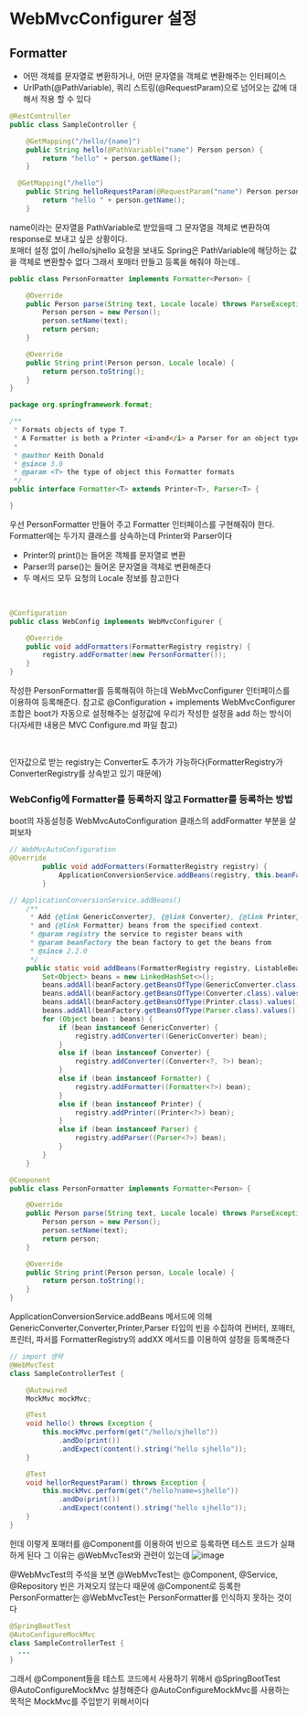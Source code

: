 # WebMvcConfigurer 설정

## Formatter

- 어떤 객체를 문자열로 변환하거나, 어떤 문자열을 객체로 변환해주는 인터페이스
- UrlPath(@PathVariable), 쿼리 스트링(@RequestParam)으로 넘어오는 값에 대해서 적용 할 수 있다

```java
@RestController
public class SampleController {

	@GetMapping("/hello/{name}")
	public String hello(@PathVariable("name") Person person) {
		return "hello" + person.getName();
	}

  @GetMapping("/hello")
	public String helloRequestParam(@RequestParam("name") Person person) {
		return "hello " + person.getName();
	}
```

name이라는 문자열을 PathVariable로 받았을때 그 문자열을 객체로 변환하여 response로 보내고 싶은 상황이다.
<br>포매터 설정 없이 /hello/sjhello 요청을 보내도 Spring은 PathVariable에 해당하는 값을 객체로 변환할수 없다 그래서 포매터 만들고 등록을 해줘야 하는데..

```java
public class PersonFormatter implements Formatter<Person> {

	@Override
	public Person parse(String text, Locale locale) throws ParseException {
		Person person = new Person();
		person.setName(text);
		return person;
	}

	@Override
	public String print(Person person, Locale locale) {
		return person.toString();
	}
}
```

```java
package org.springframework.format;

/**
 * Formats objects of type T.
 * A Formatter is both a Printer <i>and</i> a Parser for an object type.
 *
 * @author Keith Donald
 * @since 3.0
 * @param <T> the type of object this Formatter formats
 */
public interface Formatter<T> extends Printer<T>, Parser<T> {

}
```

우선 PersonFormatter 만들어 주고 Formatter 인터페이스를 구현해줘야 한다. Formatter에는 두가지 클래스를 상속하는데 Printer와 Parser이다

- Printer의 print()는 들어온 객체를 문자열로 변환
- Parser의 parse()는 들어온 문자열을 객체로 변환해준다
- 두 메서드 모두 요청의 Locale 정보를 참고한다

<br>

```java
@Configuration
public class WebConfig implements WebMvcConfigurer {

	@Override
	public void addFormatters(FormatterRegistry registry) {
		registry.addFormatter(new PersonFormatter());
	}
}
```

작성한 PersonFormatter를 등록해줘야 하는데 WebMvcConfigurer 인터페이스를 이용하여 등록해준다. 참고로 @Configuration + implements WebMvcConfigurer 조합은 boot가 자동으로 설정해주는 설정값에 우리가 작성한 설정을 add 하는 방식이다(자세한 내용은 MVC Configure.md 파일 참고)

<br>

인자값으로 받는 registry는 Converter도 추가가 가능하다(FormatterRegistry가 ConverterRegistry를 상속받고 있기 때문에)

### WebConfig에 Formatter를 등록하지 않고 Formatter를 등록하는 방법

boot의 자동설정중 WebMvcAutoConfiguration 클래스의 addFormatter 부분을 살펴보자

```java
// WebMvcAutoConfiguration
@Override
		public void addFormatters(FormatterRegistry registry) {
			ApplicationConversionService.addBeans(registry, this.beanFactory);
		}
```

```java
// ApplicationConversionService.addBeans()
	/**
	 * Add {@link GenericConverter}, {@link Converter}, {@link Printer}, {@link Parser}
	 * and {@link Formatter} beans from the specified context.
	 * @param registry the service to register beans with
	 * @param beanFactory the bean factory to get the beans from
	 * @since 2.2.0
	 */
	public static void addBeans(FormatterRegistry registry, ListableBeanFactory beanFactory) {
		Set<Object> beans = new LinkedHashSet<>();
		beans.addAll(beanFactory.getBeansOfType(GenericConverter.class).values());
		beans.addAll(beanFactory.getBeansOfType(Converter.class).values());
		beans.addAll(beanFactory.getBeansOfType(Printer.class).values());
		beans.addAll(beanFactory.getBeansOfType(Parser.class).values());
		for (Object bean : beans) {
			if (bean instanceof GenericConverter) {
				registry.addConverter((GenericConverter) bean);
			}
			else if (bean instanceof Converter) {
				registry.addConverter((Converter<?, ?>) bean);
			}
			else if (bean instanceof Formatter) {
				registry.addFormatter((Formatter<?>) bean);
			}
			else if (bean instanceof Printer) {
				registry.addPrinter((Printer<?>) bean);
			}
			else if (bean instanceof Parser) {
				registry.addParser((Parser<?>) bean);
			}
		}
	}
```

```java
@Component
public class PersonFormatter implements Formatter<Person> {

	@Override
	public Person parse(String text, Locale locale) throws ParseException {
		Person person = new Person();
		person.setName(text);
		return person;
	}

	@Override
	public String print(Person person, Locale locale) {
		return person.toString();
	}
}

```

ApplicationConversionService.addBeans 메서드에 의해 GenericConverter,Converter,Printer,Parser 타입의 빈을 수집하여 컨버터, 포매터, 프린터, 파서를 FormatterRegistry의 addXX 메서드를 이용하여 설정을 등록해준다

```java
// import 생략
@WebMvcTest
class SampleControllerTest {

	@Autowired
	MockMvc mockMvc;

	@Test
	void hello() throws Exception {
		this.mockMvc.perform(get("/hello/sjhello"))
			.andDo(print())
			.andExpect(content().string("hello sjhello"));
	}

	@Test
	void hellorRequestParam() throws Exception {
		this.mockMvc.perform(get("/hello?name=sjhello"))
			.andDo(print())
			.andExpect(content().string("hello sjhello"));
	}
}
```

헌데 이렇게 포매터를 @Component를 이용하여 빈으로 등록하면 테스트 코드가 실패하게 된다 그 이유는 @WebMvcTest와 관련이 있는데
![image](https://user-images.githubusercontent.com/23889744/153751269-cb1ce590-059f-408a-9e5d-f0538e80f9fd.png)

@WebMvcTest의 주석을 보면 @WebMvcTest는 @Component, @Service, @Repository 빈은 가져오지 않는다 때문에 @Component로 등록한 PersonFormatter는 @WebMvcTest는 PersonFormatter를 인식하지 못하는 것이다

```java
@SpringBootTest
@AutoConfigureMockMvc
class SampleControllerTest {
  ...
}
```

그래서 @Component들을 테스트 코드에서 사용하기 위해서 @SpringBootTest
@AutoConfigureMockMvc 설정해준다 @AutoConfigureMockMvc를 사용하는 목적은 MockMvc를 주입받기 위해서이다
